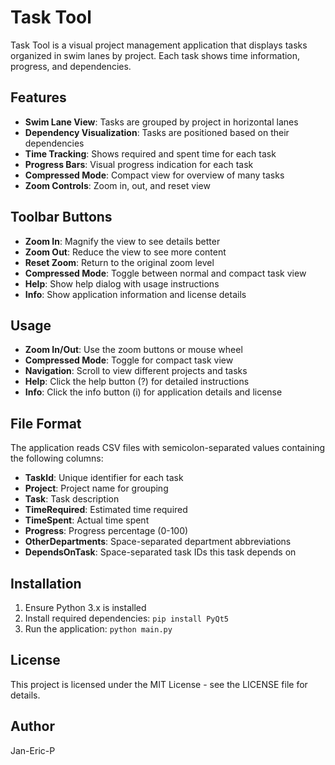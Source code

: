 # Task Tool

Task Tool is a visual project management application that displays tasks organized in swim lanes by project. Each task shows time information, progress, and dependencies.

## Features

- **Swim Lane View**: Tasks are grouped by project in horizontal lanes
- **Dependency Visualization**: Tasks are positioned based on their dependencies
- **Time Tracking**: Shows required and spent time for each task
- **Progress Bars**: Visual progress indication for each task
- **Compressed Mode**: Compact view for overview of many tasks
- **Zoom Controls**: Zoom in, out, and reset view

## Toolbar Buttons

- **Zoom In**: Magnify the view to see details better
- **Zoom Out**: Reduce the view to see more content
- **Reset Zoom**: Return to the original zoom level
- **Compressed Mode**: Toggle between normal and compact task view
- **Help**: Show help dialog with usage instructions
- **Info**: Show application information and license details

## Usage

- **Zoom In/Out**: Use the zoom buttons or mouse wheel
- **Compressed Mode**: Toggle for compact task view
- **Navigation**: Scroll to view different projects and tasks
- **Help**: Click the help button (?) for detailed instructions
- **Info**: Click the info button (i) for application details and license

## File Format

The application reads CSV files with semicolon-separated values containing the following columns:

- **TaskId**: Unique identifier for each task
- **Project**: Project name for grouping
- **Task**: Task description
- **TimeRequired**: Estimated time required
- **TimeSpent**: Actual time spent
- **Progress**: Progress percentage (0-100)
- **OtherDepartments**: Space-separated department abbreviations
- **DependsOnTask**: Space-separated task IDs this task depends on

## Installation

1. Ensure Python 3.x is installed
2. Install required dependencies: `pip install PyQt5`
3. Run the application: `python main.py`

## License

This project is licensed under the MIT License - see the LICENSE file for details.

## Author

Jan-Eric-P
